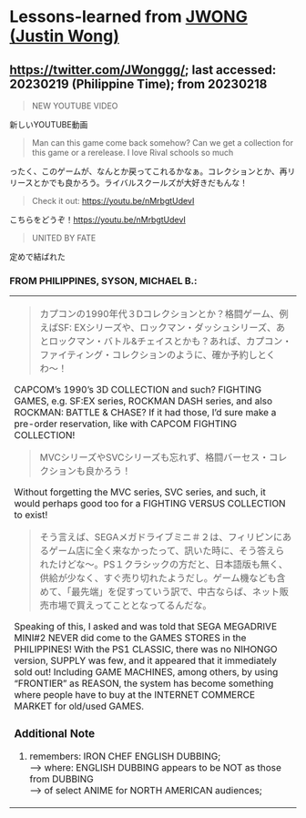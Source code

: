 # Lessons-learned from [JWONG (Justin Wong)](https://twitter.com/JWonggg?ref_src=twsrc%5Egoogle%7Ctwcamp%5Eserp%7Ctwgr%5Eauthor)

## https://twitter.com/JWonggg/; last accessed: 20230219 (Philippine Time); from 20230218

> NEW YOUTUBE VIDEO 

新しいYOUTUBE動画

> Man can this game come back somehow? Can we get a collection for this game or a rerelease. I love Rival schools so much 

ったく、このゲームが、なんとか戻ってこれるかなぁ。コレクションとか、再リリースとかでも良かろう。ライバルスクールズが大好きだもんな！

> Check it out: https://youtu.be/nMrbgtUdevI 

こちらをどうぞ！https://youtu.be/nMrbgtUdevI 

> UNITED BY FATE

定めで結ばれた


### FROM PHILIPPINES, SYSON, MICHAEL B.:

   <table>
 <tr><td>
   

> カプコンの1990年代３Dコレクションとか？格闘ゲーム、例えばSF: EXシリーズや、ロックマン・ダッシュシリーズ、あとロックマン・バトル&チェイスとかも？あれば、カプコン・ファイティング・コレクションのように、確か予約しとくわ〜！

CAPCOM’s 1990’s 3D COLLECTION and such? FIGHTING GAMES, e.g. SF:EX series, ROCKMAN DASH series, and also ROCKMAN: BATTLE & CHASE? If it had those, I’d sure make a pre-order reservation, like with CAPCOM FIGHTING COLLECTION!

> MVCシリーズやSVCシリーズも忘れず、格闘バーセス・コレクションも良かろう！

Without forgetting the MVC series, SVC series, and such, it would perhaps good too for a FIGHTING VERSUS COLLECTION to exist!

> そう言えば、SEGAメガドライブミニ＃２は、フィリピンにあるゲーム店に全く来なかったって、訊いた時に、そう答えられたけどな〜。PS１クラシックの方だと、日本語版も無く、供給が少なく、すぐ売り切れたようだし。ゲーム機なども含めて、「最先端」を促すっていう訳で、中古ならば、ネット販売市場で買えってこととなってるんだな。

Speaking of this, I asked and was told that SEGA MEGADRIVE MINI#2 NEVER did come to the GAMES STORES in the PHILIPPINES! With the PS1 CLASSIC, there was no NIHONGO version, SUPPLY was few, and it appeared that it immediately sold out! Including GAME MACHINES, among others, by using “FRONTIER” as REASON, the system has become something where people have to buy at the INTERNET COMMERCE MARKET for old/used GAMES.

### Additional Note
	 
1) remembers: IRON CHEF ENGLISH DUBBING;<br/>
  --> where: ENGLISH DUBBING appears to be NOT as those from DUBBING<br/> 
  --> of select ANIME for NORTH AMERICAN audiences;
	 
  </td></tr>
</table>

